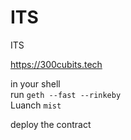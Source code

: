 # ITS
ITS

https://300cubits.tech  

in your shell  
run `geth --fast --rinkeby`  
Luanch `mist`  

deploy the contract
